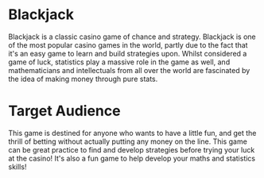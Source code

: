 # Blackjack

Blackjack is a classic casino game of chance and strategy. Blackjack is one of the most popular casino games in the world, partly due to the fact that it's an easy game to learn and build strategies upon. Whilst considered a game of luck, statistics play a massive role in the game as well, and mathematicians and intellectuals from all over the world are fascinated by the idea of making money through pure stats.


# Target Audience

This game is destined for anyone who wants to have a little fun, and get the thrill of betting without actually putting any money on the line. This game can be great practice to find and develop strategies before trying your luck at the casino! It's also a fun game to help develop your maths and statistics skills!

